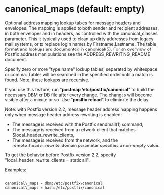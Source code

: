 # canonical_maps (default: empty)

Optional address mapping lookup tables for message headers and
envelopes. The mapping is applied to both sender and recipient
addresses, in both envelopes and in headers, as controlled
with the canonical\_classes parameter. This is typically used
to clean up dirty addresses from legacy mail systems, or to replace
login names by Firstname.Lastname. The table format and lookups
are documented in canonical(5). For an overview of Postfix address
manipulations see the ADDRESS\_REWRITING\_README document.




Specify zero or more "type:name" lookup tables, separated by
whitespace or comma. Tables will be searched in the specified order
until a match is found.
Note: these lookups are recursive.




If you use this feature, run "**postmap /etc/postfix/canonical**" to
build the necessary DBM or DB file after every change. The changes
will become visible after a minute or so. Use "**postfix reload**"
to eliminate the delay.



 Note: with Postfix version 2.2, message header address mapping
happens only when message header address rewriting is enabled: 


* The message is received with the Postfix sendmail(1) command,
* The message is received from a network client that matches
$local\_header\_rewrite\_clients,
* The message is received from the network, and the
remote\_header\_rewrite\_domain parameter specifies a non-empty value.


 To get the behavior before Postfix version 2.2, specify
"local\_header\_rewrite\_clients = static:all". 



Examples:




```

canonical\_maps = dbm:/etc/postfix/canonical
canonical\_maps = hash:/etc/postfix/canonical

```

